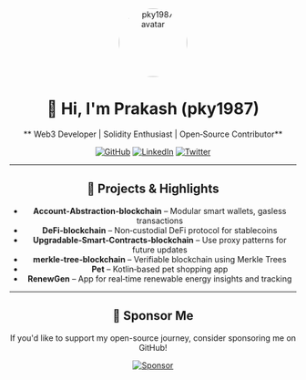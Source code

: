 <div align="center">

<img src="https://avatars.githubusercontent.com/u/153809302?v=4" alt="pky1987 avatar" width="120" style="border-radius: 50%" />

# 👋 Hi, I'm Prakash (pky1987)

** Web3 Developer | Solidity Enthusiast | Open‑Source Contributor**

[![GitHub](https://img.shields.io/badge/GitHub-Follow-181717?style=for-the-badge&logo=github)](https://github.com/pky1987)
[![LinkedIn](https://img.shields.io/badge/LinkedIn-Connect-blue?style=for-the-badge&logo=linkedin)](https://linkedin.com/in/prakash-yadav-705775374?utm_source=share_via&utm_content=profile)
[![Twitter](https://img.shields.io/badge/Twitter-Follow-1DA1F2?style=for-the-badge&logo=twitter)](https://twitter.com/YOUR-HANDLE)

---

## 🚀 Projects & Highlights

- **Account‑Abstraction‑blockchain** – Modular smart wallets, gasless transactions  
- **DeFi‑blockchain** – Non‑custodial DeFi protocol for stablecoins  
- **Upgradable‑Smart‑Contracts‑blockchain** – Use proxy patterns for future updates  
- **merkle‑tree‑blockchain** – Verifiable blockchain using Merkle Trees  
- **Pet** – Kotlin‑based pet shopping app  
- **RenewGen** – App for real‑time renewable energy insights and tracking

---

## 💖 Sponsor Me

If you'd like to support my open-source journey, consider sponsoring me on GitHub!

[![Sponsor](https://img.shields.io/badge/Sponsor‑Me‑on‑GitHub-ff69b4?style=for-the-badge&logo=github)](https://github.com/sponsors/pky1987)

</div>
